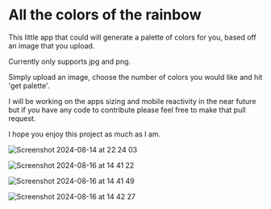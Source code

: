 <h1>All the colors of the rainbow</h1>

This little app that could will generate a palette of colors for you, based off an image that you upload.

Currently only supports jpg and png.

Simply upload an image, choose the number of colors you would like and hit 'get palette'.

I will be working on the apps sizing and mobile reactivity in the near future but if you have any code to contribute please feel free to make that pull request.

I hope you enjoy this project as much as I am.

![Screenshot 2024-08-14 at 22 24 03](https://github.com/user-attachments/assets/6dbcf731-e409-4783-abdd-68b991f70654)

![Screenshot 2024-08-16 at 14 41 22](https://github.com/user-attachments/assets/3618f22c-ec29-436d-9b9b-3bd38d9b7b04)

![Screenshot 2024-08-16 at 14 41 49](https://github.com/user-attachments/assets/5d490ecb-219f-4c08-bf56-bab9ddcd5d70)

![Screenshot 2024-08-16 at 14 42 27](https://github.com/user-attachments/assets/dd727708-6380-49a8-823b-0c338523e385)
